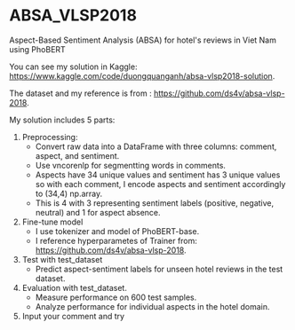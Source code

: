 # ABSA_VLSP2018
Aspect-Based Sentiment Analysis (ABSA) for hotel's reviews in Viet Nam using PhoBERT

You can see my solution in Kaggle: https://www.kaggle.com/code/duongquanganh/absa-vlsp2018-solution.

The dataset and my reference is from : https://github.com/ds4v/absa-vlsp-2018.

My solution includes 5 parts:
1. Preprocessing:
   + Convert raw data into a DataFrame with three columns: comment, aspect, and sentiment.
   + Use vncorenlp for segmentting words in comments.
   + Aspects have 34 unique values and sentiment has 3 unique values so with each comment, I encode aspects and sentiment accordingly to (34,4) np.array.
   + This is 4 with 3 representing sentiment labels (positive, negative, neutral) and 1 for aspect absence.
2. Fine-tune model
   + I use tokenizer and model of PhoBERT-base.
   + I reference hyperparametes of Trainer from: https://github.com/ds4v/absa-vlsp-2018.
3. Test with test_dataset
   + Predict aspect-sentiment labels for unseen hotel reviews in the test dataset.
4. Evaluation with test_dataset.
   + Measure performance on 600 test samples.
   + Analyze performance for individual aspects in the hotel domain.
5. Input your comment and try
